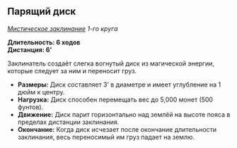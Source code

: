 ## Парящий диск

*[Мистическое заклинание](../arcane.md) 1-го круга*

**Длительность: 6 ходов**<br>
**Дистанция: 6’**

Заклинатель создаёт слегка вогнутый диск из магической энергии, которые следует за ним и переносит груз.

- **Размеры:** Диск составляет 3’ в диаметре и имеет углубление на 1 дюйм к центру.
- **Нагрузка:** Диск способен перемещать  вес до 5,000 монет (500 фунтов).
- **Движение:** Диск парит горизонтально над землёй на высоте пояса в пределах дистанции заклинания.
- **Окончание:** Когда диск исчезает после окончание длительности заклинания, весь переносимый им груз падает на землю.